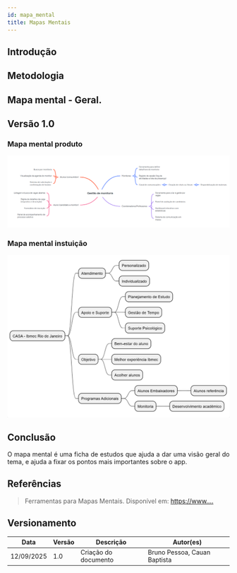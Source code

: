 ```yaml
---
id: mapa_mental
title: Mapas Mentais
---
```

 
## Introdução
 
<p align = "justify">

</p>
 
## Metodologia
 
<p align = "justify">

</p>
 
## Mapa mental - Geral.
 
## Versão 1.0
 
### Mapa mental produto
 
![Mapa mental Produto](https://github.com/Projetos-de-Extensao/PBE_25.2_8001_II/blob/main/docs/assets/Mapas_Mentais/Screenshot%202025-09-12%20094408.png)
 
 
### Mapa mental instuição
 
![Mapa mental Instituição](https://github.com/Projetos-de-Extensao/PBE_25.2_8001_II/blob/main/docs/assets/Mapas_Mentais/mapaMentalInst.png)
 
## Conclusão
 
<p align = "justify">
O mapa mental é uma ficha de estudos que ajuda a dar uma visão geral do tema, e ajuda a fixar os pontos mais importantes sobre o app.
</p>
 
## Referências
 
> Ferramentas para Mapas Mentais. Disponível em: [https://www....](https://www.mindmeister.com/pt)
 
 
## Versionamento
| Data | Versão | Descrição | Autor(es) |
| -- | -- | -- | -- |
| 12/09/2025 | 1.0 | Criação do documento | Bruno Pessoa, Cauan Baptista |
